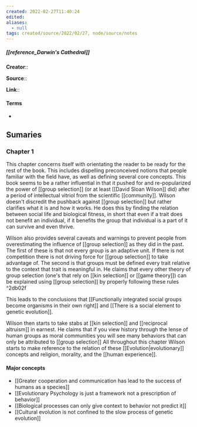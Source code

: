 ```yaml
---
created: 2022-02-27T11:40:24 
edited: 
aliases:
  - null
tags: created/source/2022/02/27, node/source/notes
---
```


##### [[reference_Darwin's Cathedral]]
**Creator**:: 
 
**Source**:: 

**Link**:: 

#### Terms
- 

## Sumaries
### Chapter 1

This chapter concerns itself with orientating the reader to be ready for the rest of the book. This includes dispelling preconceived notions that people familiar with the field have, as well as defining several core concepts.
This book seems to be a rather influential in that it pushed for and re-popularized the power of [[group selection]] (or at least [[David Sloan Wilson]] did) after a period of intellectual vitriol from the scientific [[community]]. 
Wilson doesn't discredit the pushback against [[group selection]] but rather clarifies what it is and how it works.
He does this by finding the relation between social life and biological fitness, in short that even if a trait does not benefit an individual, if it benefits the group that individual is a part of it can survive and even thrive. 

Wilson also provides several caveats and warnings to prevent people from overestimating the influence of [[group selection]] as they did in the past. The first of these is that not every group is an adaptive unit. If there is not competition there is not driving force for [[group selection]] to take advantage of. 
The second is that groups must be defined every trait relative to the context that trait is meaningful in. He claims that every other theory of group selection (one's that rely on [[kin selection]] or [[game theory]]) can be explained using [[group selection]] by properly following these rules ^2db02f

This leads to the conclusions that
[[Functionally integrated social groups become organisms in their own right]] and
[[There is a social element to genetic evolution]].

Wilson then starts to take stabs at [[kin selection]] and [[reciprocal altruism]] in earnest. He claims that if you view history through the lense of human groups as moral communities you will see many behaviors that can only be attributed to [[group selection]]
All throughout this chapter Wilson starts to make reference to the relation of these [[Evolution|evolutionary]] concepts and religion, morality, and the [[human experience]]. 

#### Major concepts
- [[Greater cooperation and communication has lead to the success of humans as a species]]
- [[Evolutionary Psychology is just a framework not a prescription of behavior]]
- [[Biological processes can only give context to behavior not predict it]]
- [[Cultural evolution is not confined to the slow process of genetic evolution]]
